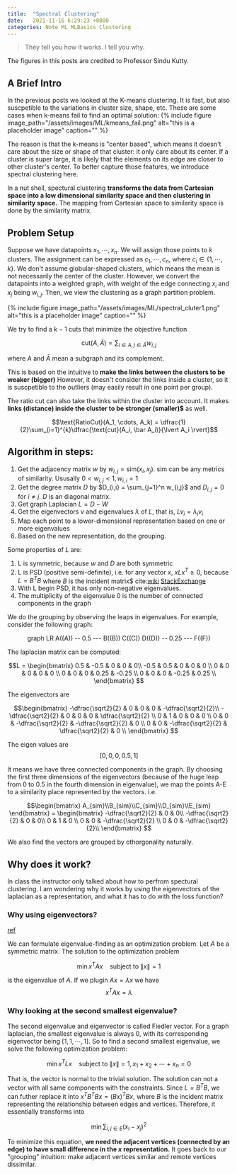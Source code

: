 ```yaml
---
title:  "Spectral Clustering"
date:   2021-11-16 6:29:23 +0800
categories: Note ML MLBasics Clustering
---
```


> They tell you how it works. I tell you why.


The figures in this posts are credited to Professor Sindu Kutty.


## A Brief Intro
In the previous posts we looked at the K-means clustering. It is fast, but also suscpetible to the variations in cluster size, shape, etc. These are some cases when k-means fail to find an optimal solution:
{% include figure image_path="/assets/images/ML/kmeans_fail.png" alt="this is a placeholder image" caption="" %}

The reason is that the k-means is "center based", which means it doesn't care about the size or shape of that cluster: it only care about its center. If a cluster is super large, it is likely that the elements on its edge are closer to other cluster's center. To better capture those features, we introduce spectral clustering here.

In a nut shell, spectural clustering **transforms the data from Cartesian space into a low dimensional similarity space and then clustering in similarity space.** The mapping from Cartesian space to similarity space is done by the similarity matrix.

## Problem Setup
Suppose we have datapoints $x_1, \cdots, x_n$. We will assign those points to $k$ clusters. The assignment can be expressed as $c_1, \cdots, c_n$, where $c_i \in \{1,\cdots,k\}$. We don't assume globular-shaped clusters, which means the mean is not necessarily the center of the cluster. However, we convert the datapoints into a weighted graph, with weight of the edge connecting $x_i$ and $x_j$ being $w_{i,j}$. Then, we view the clustering as a graph partition problem.

{% include figure image_path="/assets/images/ML/spectral_cluter1.png" alt="this is a placeholder image" caption="" %}

We try to find a $k-1$ cuts that minimize the objective function
   
$$\text{cut}(A, \bar A) = \sum_{i\in A, j\in \bar A} w_{i,j}$$

where $A$ and $\bar A$ mean a subgraph and its complement.

This is based on the intuitive to **make the links between the clusters to be weaker (bigger)** However, it doesn't consider the links inside a cluster, so it is suscpetible to the outliers (may easily result in one point per group). 

The ratio cut can also take the links within the cluster into account. It makes **links (distance) inside the cluster to be stronger (smaller)$** as well.

$$\text{RatioCut}(A_1, \cdots, A_k) = \dfrac{1}{2}\sum_{i=1}^{k}\dfrac{\text{cut}(A_i, \bar A_i)}{\lvert A_i \rvert}$$


## Algorithm in steps:
1. Get the adjacency matrix $w$ by $w_{i,j} = \text{sim}(x_i, x_j)$. $\text{sim}$ can be any metrics of similarity. Ususally $0 < w_{i,j} < 1, w_{i,i} = 1$
2. Get the degree matrix $D$ by $D_{i,i} = \sum_{j=1}^n w_{i,j}$ and $D_{i,j}= 0$ for $i \neq j$. $D$ is an diagonal matrix.
3. Get graph Laplacian $L = D - W$ 
4. Get the eigenvectors $v$ and eigenvalues $\lambda$ of $L$, that is, $Lv_i = \lambda_i v_i$
5. Map each point to a lower-dimensional representation based on one or more eigenvalues
6. Based on the new representation, do the grouping. 

Some properties of $L$ are:
1. L is symmetric, because $w$ and $D$ are both symmetric
2. L is PSD (positive semi-definite), i.e. for any vector $x$, $xLx^{T} \geq 0$, because $L = B^{T}B$ where $B$ is the incident matrix$ cite:[wiki](https://en.wikipedia.org/wiki/Laplacian_matrix#Incidence_matrix) [StackExchange](https://math.stackexchange.com/questions/997631/why-is-a-graph-laplacian-matrix-positive-semidefinite)
3. With L begin PSD, it has only non-negative eigenvalues.
4. The multiplicity of the eigenvalue 0 is the number of connected components in the graph

We do the grouping by observing the leaps in eigenvalues. For example,  consider the following graph:
<div class="mermaid" style="text-align:center">
graph LR
    A((A)) -- 0.5 --- B((B))
          C((C))
    D((D)) -- 0.25 --- F((F))

</div>

The laplacian matrix can be computed:

$$L = \begin{bmatrix}
0.5 & -0.5 & 0 & 0 & 0\\
-0.5 & 0.5 & 0 & 0 & 0 \\
0 & 0 & 0 & 0 & 0 \\
0 & 0 & 0 & 0.25 & -0.25 \\
0 & 0 & 0 & -0.25 & 0.25 \\
\end{bmatrix}
$$

The eigenvectors are

$$\begin{bmatrix}
-\dfrac{\sqrt2}{2} & 0 & 0 & 0 & -\dfrac{\sqrt2}{2}\\
-\dfrac{\sqrt2}{2} & 0 & 0 & 0 & \dfrac{\sqrt2}{2} \\
0 & 1 & 0 & 0 & 0 \\
0 & 0 & -\dfrac{\sqrt2}{2} & -\dfrac{\sqrt2}{2} & 0 \\
0 & 0 & -\dfrac{\sqrt2}{2} & \dfrac{\sqrt2}{2} & 0 \\
\end{bmatrix}
$$

The eigen values are 
$$ [0,0,0,0.5,1]$$


It means we have three connected components in the graph. By choosing the first three dimensions of the eigenvectors (because of the huge leap from 0 to 0.5 in the fourth dimension in eigenvalue), we map the points A-E to a similarity place represented by the vectors. i.e.

$$\begin{bmatrix}
A_{sim}\\B_{sim}\\C_{sim}\\D_{sim}\\E_{sim}
\end{bmatrix}
= \begin{bmatrix}
-\dfrac{\sqrt2}{2} & 0 & 0\\
-\dfrac{\sqrt2}{2} & 0 & 0\\
0 & 1 & 0 \\
0 & 0 & -\dfrac{\sqrt2}{2} \\
0 & 0 & -\dfrac{\sqrt2}{2}\\
\end{bmatrix}
$$



We also find the vectors are grouped by othorgonality naturally.



## Why does it work?
In class the instructor only talked about how to perfrom spectural clustering. I am wondering why it works by using the eigenvectors of the laplacian as a representation, and what it has to do with the loss function?

### Why using eigenvectors?
[ref](https://math.stackexchange.com/questions/3853424/what-does-the-value-of-eigenvectors-of-a-graph-laplacian-matrix-mean)

We can formulate eigenvalue-finding as an optimization problem. Let $A$ be a symmetric matrix. The solution to the optimization problem

$$\min x^TAx \ \ \ \text{  subject to }\lVert x \rVert = 1$$

is the eigenvalue of $A$. If we plugin $Ax = \lambda x$ we have $$x^TAx = \lambda$$


### Why looking at the second smallest eigenvalue?
The second eigenvalue and eigenvector is called Fiedler vector. For a graph laplacian, the smallest eigenvalue is always $0$, with its corresponding eigenvector being $[1,1,\cdots,1]$. So to find a second smallest eigenvalue, we solve the following optimization problem:

$$\min x^TLx\ \ \ \text{  subject to }\lVert x \rVert = 1 ,x_1 + x_2 +\cdots + x_n = 0$$

That is, the vector is normal to the trivial solution. The solution can not a vector with all same components with the constraints. Since $L = B^TB$, we can futher replace it into $x^TB^TBx = (Bx)^TBx$, where $B$ is the incident matrix representing the relationship between edges and vertices. Therefore, it essentially transforms into 

$$\min \sum_{i,j\in E}(x_i - x_j)^2 $$

To minimize this equation, **we need the adjacent vertices (connected by an edge) to have small difference in the $x$ representation.** It goes back to our "grouping" intuition: make adjacent vertices similar and remote vertices dissimilar.

